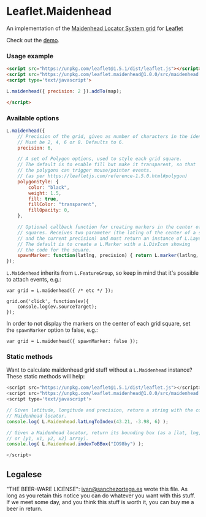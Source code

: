 # Leaflet.Maidenhead

An implementation of the [Maidenhead Locator System grid](https://en.wikipedia.org/wiki/Maidenhead_Locator_System) for [Leaflet](https://www.leafletjs.com)


Check out the [demo](https://ivansanchez.gitlab.io/leaflet.maidenhead/demo.html).


### Usage example

```html
<script src="https://unpkg.com/leaflet@1.5.1/dist/leaflet.js"></script>
<script src="https://unpkg.com/leaflet.maidenhead@1.0.0/src/maidenhead.js"></script>
<script type='text/javascript'>

L.maidenhead({ precision: 2 }).addTo(map);

</script>
```

### Available options

```javascript
L.maidenhead({
	// Precision of the grid, given as number of characters in the identifiers.
	// Must be 2, 4, 6 or 8. Defaults to 6.
	precision: 6,

	// A set of Polygon options, used to style each grid square.
	// The default is to enable fill but make it transparent, so that
	// the polygons can trigger mouse/pointer events.
	// (as per https://leafletjs.com/reference-1.5.0.html#polygon)
	polygonStyle: {
		color: "black",
		weight: 1.5,
		fill: true,
		fillColor: "transparent",
		fillOpacity: 0,
	},

	// Optional callback function for creating markers in the center of the seen
	// squares. Receives two parameter (the latlng of the center of a square,
	// and the current precision) and must return an instance of L.Layer.
	// The default is to create a L.Marker with a L.DivIcon showing
	// the code for the square.
	spawnMarker: function(latlng, precision) { return L.marker(latlng, { /* ... */ }) }
});
```

`L.Maidenhead` inherits from `L.FeatureGroup`, so keep in mind that it's possible to attach events, e.g.:

```
var grid = L.maidenhead({ /* etc */ });

grid.on('click', function(ev){
	console.log(ev.sourceTarget);
});
```

In order to not display the markers on the center of each grid square, set the `spawnMarker` option to false, e.g.:

```
var grid = L.maidenhead({ spawnMarker: false });
```

### Static methods

Want to calculate maidenhead grid stuff without a `L.Maidenhead` instance? These static methods will help:

```javascript
<script src="https://unpkg.com/leaflet@1.5.1/dist/leaflet.js"></script>
<script src="https://unpkg.com/leaflet.maidenhead@1.0.0/src/maidenhead.js"></script>
<script type='text/javascript'>

// Given latitude, longitude and precision, return a string with the corresponding
// Maidenhead locator.
console.log( L.Maidenhead.latLngToIndex(43.21, -3.98, 6) );

// Given a Maidenhead locator, return its bounding box (as a [lat, lng, lat, lng]
// or [y1, x1, y2, x2] array).
console.log( L.Maidenhead.indexToBBox("IO98by") );

</script>
```


## Legalese

"THE BEER-WARE LICENSE":
<ivan@sanchezortega.es> wrote this file. As long as you retain this notice you
can do whatever you want with this stuff. If we meet some day, and you think
this stuff is worth it, you can buy me a beer in return.
